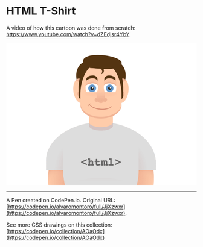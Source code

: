 # HTML T-Shirt

A video of how this cartoon was done from scratch: https://www.youtube.com/watch?v=dZEdjsr4YbY

![Youn man wearing a t-shirt that reads html](https://github.com/alvaromontoro/CSS-Illustrations/blob/master/illustrations/people/html-t-shirt/html-t-shirt.png?raw=true)

---

A Pen created on CodePen.io. Original URL: [https://codepen.io/alvaromontoro/full/JjXzwxr](https://codepen.io/alvaromontoro/full/JjXzwxr).

See more CSS drawings on this collection: [https://codepen.io/collection/AOaOdx](https://codepen.io/collection/AOaOdx)
